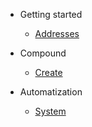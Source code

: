 - Getting started

  - [Addresses](addresses.md)

- Compound

  - [Create](compound/README.md)


- Automatization

  - [System](compound/create.md)
